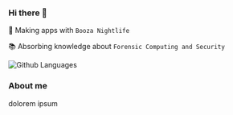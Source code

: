 ### Hi there 👋

🚀 Making apps with `Booza Nightlife`

📚 Absorbing knowledge about `Forensic Computing and Security`

![Github Languages][github languages]

### About me

dolorem ipsum

<!--
![Booza Nightlife][booza nightlife]

?labelColor=abcdef
?color=abcdef
-->
[github languages]: https://github-readme-stats.vercel.app/api/top-langs/?username=rhmoeller "Languages used"
[booza nightlife]: https://img.shields.io/static/v1?label=BOOZA&message=NIGHTLIFE&style=for-the-badge "Booza Nightlife"
